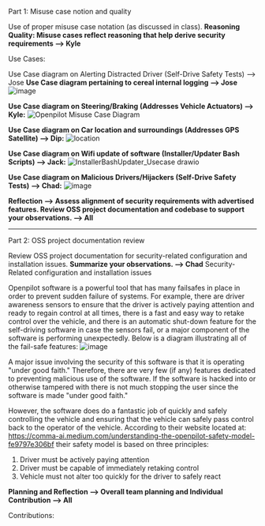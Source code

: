 Part 1: Misuse case notion and quality

Use of proper misuse case notation (as discussed in class).
**Reasoning Quality: Misuse cases reflect reasoning that help derive security requirements --> Kyle**

Use Cases:



Use Case diagram on Alerting Distracted Driver (Self-Drive Safety Tests) --> Jose
**Use Case diagram pertaining to cereal internal logging --> Jose**
![image](https://user-images.githubusercontent.com/47230603/134416325-1b97d5dc-0662-4dd8-8b90-afb4bf065f22.png)




**Use Case diagram on Steering/Braking (Addresses Vehicle Actuators) --> Kyle:**
![Openpilot Misuse Case Diagram](https://user-images.githubusercontent.com/61159481/134416417-b0ee03ca-2880-436c-8640-f78c32f40a61.png)

**Use Case diagram on Car location and surroundings (Addresses GPS Satellite) --> Dip:**
![location](https://user-images.githubusercontent.com/25081252/134412296-243eb8c4-ed5c-41e5-98c1-89b0988839b6.png)


**Use Case diagram on Wifi update of software (Installer/Updater Bash Scripts) --> Jack:**
![InstallerBashUpdater_Usecase drawio](https://user-images.githubusercontent.com/57100645/134409737-4bc44f73-a636-44d8-ba64-b90549b73825.png)

**Use Case diagram on Malicious Drivers/Hijackers (Self-Drive Safety Tests) --> Chad:**
![image](https://user-images.githubusercontent.com/46686977/134414326-baad766d-6a09-48c2-a685-47ea3a3c5a15.png)


**Reflection --> Assess alignment of security requirements with advertised features. Review OSS project documentation and codebase to support your observations. --> All**

 -----------------------------------------------------------------------------------
Part 2: OSS project documentation review

Review OSS project documentation for security-related configuration and installation issues. **Summarize your observations. --> Chad**
Security-Related configuration and installation issues

Openpilot software is a powerful tool that has many failsafes in place in order to prevent sudden failure of systems. For example, there are driver awareness sensors to ensure that the driver is actively paying attention and ready to regain control at all times, there is a fast and easy way to retake control over the vehicle, and there is an automatic shut-down feature for the self-driving software in case the sensors fail, or a major component of the software is performing unexpectedly. Below is a diagram illustrating all of the fail-safe features:
![image](https://user-images.githubusercontent.com/46686977/134415266-ddd14e74-1453-421f-a65e-b932e4c6364c.png)

A major issue involving the security of this software is that it is operating "under good faith." Therefore, there are very few (if any) features dedicated to preventing malicious use of the software. If the software is hacked into or otherwise tampered with there is not much stopping the user since the software is made "under good faith." 

However, the software does do a fantastic job of quickly and safely controlling the vehicle and ensuring that the vehicle can safely pass control back to the operator of the vehicle. According to their website located at: https://comma-ai.medium.com/understanding-the-openpilot-safety-model-fe9797e306bf their safety model is based on three principles:

1. Driver must be actively paying attention
2. Driver must be capable of immediately retaking control
3. Vehicle must not alter too quickly for the driver to safely react

**Planning and Reflection --> Overall team planning and Individual Contribution  --> All**





Contributions:


